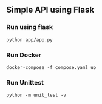 ## Simple API using Flask

### Run using flask
`python app/app.py`

### Run Docker
`docker-compose -f compose.yaml up`

### Run Unittest
`python -m unit_test -v`

